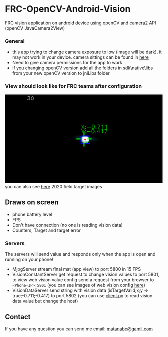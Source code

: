 # FRC-OpenCV-Android-Vision
FRC vision application on android device using openCV and camera2 API (openCV JavaCamera2View)

### General
 * this app trying to change camera exposure to low (image will be dark), it may not work in your device. camera sittings can be found in [here](openCVLibrary349/src/main/java/org/opencv/android/JavaCamera2View.java#L209)
 * Need to give camera permissions for the app to work
 * if you changing openCV version add all the folders in sdk\native\libs from your new openCV version to jniLibs folder

### View should look like for FRC teams after configuration
![App view](/images/vision_test_screen_shoot.png)
you can also see [here](images/frc_2020_filed_home) 2020 field target images
## Draws on screen
 * phone battery level
 * FPS
 * Don't have connection (no one is reading vision data)
 * Counters, Target and target error 

### Servers
The servers will send value and responds only when the app is open and running on your phone! 
 * MjpgServer stream final mat (app view) to port 5800 in 15 FPS
 * VisionConstantServer get request to change vision values to port 5801, to view web vision value config send a request from your browser to `<Phone-IP>:5801` (you can see images of web vision config [here](images/vision_config_pages))
 * VisionDataServer send string with vision data (isTargetValid;x;y => true;-0.711;-0.417) to port 5802 (you can use [client.py](client/client.py) to read vision data value but change the host)

## Contact
If you have any question you can send me email: matanabc@gamil.com